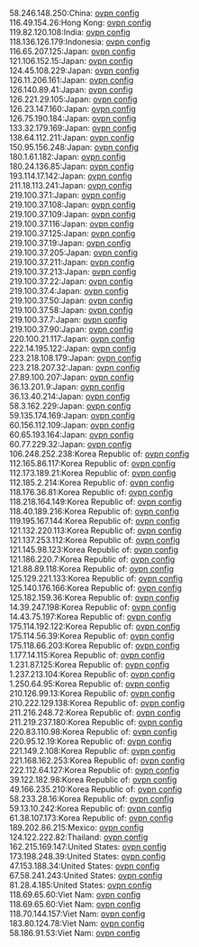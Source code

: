 58.246.148.250:China: [ovpn config](vpn/58_246_148_250.ovpn)  
116.49.154.26:Hong Kong: [ovpn config](vpn/116_49_154_26.ovpn)  
119.82.120.108:India: [ovpn config](vpn/119_82_120_108.ovpn)  
118.136.126.179:Indonesia: [ovpn config](vpn/118_136_126_179.ovpn)  
116.65.207.125:Japan: [ovpn config](vpn/116_65_207_125.ovpn)  
121.106.152.15:Japan: [ovpn config](vpn/121_106_152_15.ovpn)  
124.45.108.229:Japan: [ovpn config](vpn/124_45_108_229.ovpn)  
126.11.206.161:Japan: [ovpn config](vpn/126_11_206_161.ovpn)  
126.140.89.41:Japan: [ovpn config](vpn/126_140_89_41.ovpn)  
126.221.29.105:Japan: [ovpn config](vpn/126_221_29_105.ovpn)  
126.23.147.160:Japan: [ovpn config](vpn/126_23_147_160.ovpn)  
126.75.190.184:Japan: [ovpn config](vpn/126_75_190_184.ovpn)  
133.32.179.169:Japan: [ovpn config](vpn/133_32_179_169.ovpn)  
138.64.112.211:Japan: [ovpn config](vpn/138_64_112_211.ovpn)  
150.95.156.248:Japan: [ovpn config](vpn/150_95_156_248.ovpn)  
180.1.61.182:Japan: [ovpn config](vpn/180_1_61_182.ovpn)  
180.24.136.85:Japan: [ovpn config](vpn/180_24_136_85.ovpn)  
193.114.17.142:Japan: [ovpn config](vpn/193_114_17_142.ovpn)  
211.18.113.241:Japan: [ovpn config](vpn/211_18_113_241.ovpn)  
219.100.37.1:Japan: [ovpn config](vpn/219_100_37_1.ovpn)  
219.100.37.108:Japan: [ovpn config](vpn/219_100_37_108.ovpn)  
219.100.37.109:Japan: [ovpn config](vpn/219_100_37_109.ovpn)  
219.100.37.116:Japan: [ovpn config](vpn/219_100_37_116.ovpn)  
219.100.37.125:Japan: [ovpn config](vpn/219_100_37_125.ovpn)  
219.100.37.19:Japan: [ovpn config](vpn/219_100_37_19.ovpn)  
219.100.37.205:Japan: [ovpn config](vpn/219_100_37_205.ovpn)  
219.100.37.211:Japan: [ovpn config](vpn/219_100_37_211.ovpn)  
219.100.37.213:Japan: [ovpn config](vpn/219_100_37_213.ovpn)  
219.100.37.22:Japan: [ovpn config](vpn/219_100_37_22.ovpn)  
219.100.37.4:Japan: [ovpn config](vpn/219_100_37_4.ovpn)  
219.100.37.50:Japan: [ovpn config](vpn/219_100_37_50.ovpn)  
219.100.37.58:Japan: [ovpn config](vpn/219_100_37_58.ovpn)  
219.100.37.7:Japan: [ovpn config](vpn/219_100_37_7.ovpn)  
219.100.37.90:Japan: [ovpn config](vpn/219_100_37_90.ovpn)  
220.100.21.117:Japan: [ovpn config](vpn/220_100_21_117.ovpn)  
222.14.195.122:Japan: [ovpn config](vpn/222_14_195_122.ovpn)  
223.218.108.179:Japan: [ovpn config](vpn/223_218_108_179.ovpn)  
223.218.207.32:Japan: [ovpn config](vpn/223_218_207_32.ovpn)  
27.89.100.207:Japan: [ovpn config](vpn/27_89_100_207.ovpn)  
36.13.201.9:Japan: [ovpn config](vpn/36_13_201_9.ovpn)  
36.13.40.214:Japan: [ovpn config](vpn/36_13_40_214.ovpn)  
58.3.162.229:Japan: [ovpn config](vpn/58_3_162_229.ovpn)  
59.135.174.169:Japan: [ovpn config](vpn/59_135_174_169.ovpn)  
60.156.112.109:Japan: [ovpn config](vpn/60_156_112_109.ovpn)  
60.65.193.164:Japan: [ovpn config](vpn/60_65_193_164.ovpn)  
60.77.229.32:Japan: [ovpn config](vpn/60_77_229_32.ovpn)  
106.248.252.238:Korea Republic of: [ovpn config](vpn/106_248_252_238.ovpn)  
112.165.86.117:Korea Republic of: [ovpn config](vpn/112_165_86_117.ovpn)  
112.173.189.21:Korea Republic of: [ovpn config](vpn/112_173_189_21.ovpn)  
112.185.2.214:Korea Republic of: [ovpn config](vpn/112_185_2_214.ovpn)  
118.176.36.81:Korea Republic of: [ovpn config](vpn/118_176_36_81.ovpn)  
118.218.164.149:Korea Republic of: [ovpn config](vpn/118_218_164_149.ovpn)  
118.40.189.216:Korea Republic of: [ovpn config](vpn/118_40_189_216.ovpn)  
119.195.167.144:Korea Republic of: [ovpn config](vpn/119_195_167_144.ovpn)  
121.132.220.113:Korea Republic of: [ovpn config](vpn/121_132_220_113.ovpn)  
121.137.253.112:Korea Republic of: [ovpn config](vpn/121_137_253_112.ovpn)  
121.145.98.123:Korea Republic of: [ovpn config](vpn/121_145_98_123.ovpn)  
121.186.220.7:Korea Republic of: [ovpn config](vpn/121_186_220_7.ovpn)  
121.88.89.118:Korea Republic of: [ovpn config](vpn/121_88_89_118.ovpn)  
125.129.221.133:Korea Republic of: [ovpn config](vpn/125_129_221_133.ovpn)  
125.140.176.166:Korea Republic of: [ovpn config](vpn/125_140_176_166.ovpn)  
125.182.159.36:Korea Republic of: [ovpn config](vpn/125_182_159_36.ovpn)  
14.39.247.198:Korea Republic of: [ovpn config](vpn/14_39_247_198.ovpn)  
14.43.75.197:Korea Republic of: [ovpn config](vpn/14_43_75_197.ovpn)  
175.114.192.122:Korea Republic of: [ovpn config](vpn/175_114_192_122.ovpn)  
175.114.56.39:Korea Republic of: [ovpn config](vpn/175_114_56_39.ovpn)  
175.118.66.203:Korea Republic of: [ovpn config](vpn/175_118_66_203.ovpn)  
1.177.14.115:Korea Republic of: [ovpn config](vpn/1_177_14_115.ovpn)  
1.231.87.125:Korea Republic of: [ovpn config](vpn/1_231_87_125.ovpn)  
1.237.213.104:Korea Republic of: [ovpn config](vpn/1_237_213_104.ovpn)  
1.250.64.95:Korea Republic of: [ovpn config](vpn/1_250_64_95.ovpn)  
210.126.99.13:Korea Republic of: [ovpn config](vpn/210_126_99_13.ovpn)  
210.222.129.138:Korea Republic of: [ovpn config](vpn/210_222_129_138.ovpn)  
211.216.248.72:Korea Republic of: [ovpn config](vpn/211_216_248_72.ovpn)  
211.219.237.180:Korea Republic of: [ovpn config](vpn/211_219_237_180.ovpn)  
220.83.110.98:Korea Republic of: [ovpn config](vpn/220_83_110_98.ovpn)  
220.95.12.19:Korea Republic of: [ovpn config](vpn/220_95_12_19.ovpn)  
221.149.2.108:Korea Republic of: [ovpn config](vpn/221_149_2_108.ovpn)  
221.168.162.253:Korea Republic of: [ovpn config](vpn/221_168_162_253.ovpn)  
222.112.64.127:Korea Republic of: [ovpn config](vpn/222_112_64_127.ovpn)  
39.122.182.98:Korea Republic of: [ovpn config](vpn/39_122_182_98.ovpn)  
49.166.235.210:Korea Republic of: [ovpn config](vpn/49_166_235_210.ovpn)  
58.233.28.16:Korea Republic of: [ovpn config](vpn/58_233_28_16.ovpn)  
59.13.10.242:Korea Republic of: [ovpn config](vpn/59_13_10_242.ovpn)  
61.38.107.173:Korea Republic of: [ovpn config](vpn/61_38_107_173.ovpn)  
189.202.86.215:Mexico: [ovpn config](vpn/189_202_86_215.ovpn)  
124.122.222.82:Thailand: [ovpn config](vpn/124_122_222_82.ovpn)  
162.215.169.147:United States: [ovpn config](vpn/162_215_169_147.ovpn)  
173.198.248.39:United States: [ovpn config](vpn/173_198_248_39.ovpn)  
47.153.188.34:United States: [ovpn config](vpn/47_153_188_34.ovpn)  
67.58.241.243:United States: [ovpn config](vpn/67_58_241_243.ovpn)  
81.28.4.185:United States: [ovpn config](vpn/81_28_4_185.ovpn)  
118.69.65.60:Viet Nam: [ovpn config](vpn/118_69_65_60.ovpn)  
118.69.65.60:Viet Nam: [ovpn config](vpn/118_69_65_60.ovpn)  
118.70.144.157:Viet Nam: [ovpn config](vpn/118_70_144_157.ovpn)  
183.80.124.78:Viet Nam: [ovpn config](vpn/183_80_124_78.ovpn)  
58.186.91.53:Viet Nam: [ovpn config](vpn/58_186_91_53.ovpn)  
